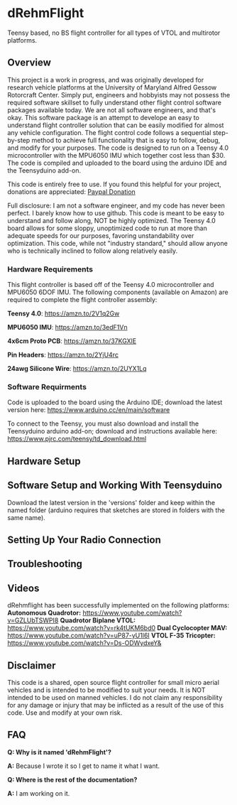 # dRehmFlight
Teensy based, no BS flight controller for all types of VTOL and multirotor platforms.

## Overview
This project is a work in progress, and was originally developed for research vehicle platforms at the University of Maryland Alfred Gessow Rotorcraft Center. Simply put, engineers and hobbyists may not possess the required software skillset to fully understand other flight control software packages available today. We are not all software engineers, and that's okay. This software package is an attempt to develope an easy to understand flight controller solution that can be easily modified for almost any vehicle configuration. The flight control code follows a sequential step-by-step method to achieve full functionality that is easy to follow, debug, and modify for your purposes. The code is designed to run on a Teensy 4.0 microcontroller with the MPU6050 IMU which together cost less than $30. The code is compiled and uploaded to the board using the arduino IDE and the Teensyduino add-on. 

This code is entirely free to use. If you found this helpful for your project, donations are appreciated: [Paypal Donation](https://www.paypal.me/NicholasRehm)

Full disclosure: I am not a software engineer, and my code has never been perfect. I barely know how to use github. This code is meant to be easy to understand and follow along, NOT be highly optimized. The Teensy 4.0 board allows for some sloppy, unoptimized code to run at more than adequate speeds for our purposes, favoring unstandability over optimization. This code, while not "industry standard," should allow anyone who is technically inclined to follow along relatively easily.


### Hardware Requirements
This flight controller is based off of the Teensy 4.0 microcontroller and MPU6050 6DOF IMU. The following components (available on Amazon) are required to complete the flight controller assembly:


**Teensy 4.0**: https://amzn.to/2V1q2Gw

**MPU6050 IMU**: https://amzn.to/3edF1Vn

**4x6cm Proto PCB**: https://amzn.to/37KGXlE

**Pin Headers**: https://amzn.to/2YjU4rc

**24awg Silicone Wire**: https://amzn.to/2UYX1Lq


### Software Requirments
Code is uploaded to the board using the Arduino IDE; download the latest version here: https://www.arduino.cc/en/main/software

To connect to the Teensy, you must also download and install the Teensyduino arduino add-on; download and instructions available here: https://www.pjrc.com/teensy/td_download.html


## Hardware Setup


## Software Setup and Working With Teensyduino
Download the latest version in the 'versions' folder and keep within the named folder (arduino requires that sketches are stored in folders with the same name). 


## Setting Up Your Radio Connection


## Troubleshooting

## Videos
dRehmflight has been successfully implemented on the following platforms:
**Autonomous Quadrotor:** https://www.youtube.com/watch?v=GZLUbTSWPI8
**Quadrotor Biplane VTOL:** https://www.youtube.com/watch?v=rk4tUKM6bd0
**Dual Cyclocopter MAV:** https://www.youtube.com/watch?v=uP87-yU1l6I
**VTOL F-35 Tricopter:** https://www.youtube.com/watch?v=Ds-ODWydxeY&


## Disclaimer
This code is a shared, open source flight controller for small micro aerial vehicles and is intended to be modified to suit your needs. It is NOT intended to be used on manned vehicles. I do not claim any responsibility for any damage or injury that may be inflicted as a result of the use of this code. Use and modify at your own risk.

## FAQ
**Q: Why is it named 'dRehmFlight'?**

**A:** Because I wrote it so I get to name it what I want.

**Q: Where is the rest of the documentation?**

**A:** I am working on it.

